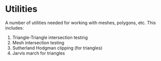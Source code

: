 # Utilities

A number of utilities needed for working with meshes, polygons, etc.
This includes:

1. Triangle-Triangle intersection testing
2. Mesh intersection testing
3. Sutherland Hodgman clipping (for triangles)
4. Jarvis march for triangles
